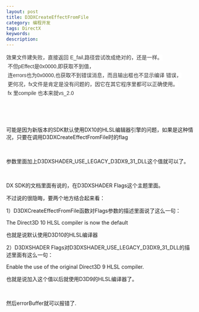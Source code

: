 ```yaml
---
layout: post
title: D3DXCreateEffectFromFile
category: 编程开发
tags: DirectX
keywords: 
description: 
---
```


<span
style="widows:2;text-transform:none;background-color:#ffffff;text-indent:0px;display:inline !important;font:14px/24px Helvetica, Tahoma, Arial, sans-serif;white-space:normal;orphans:2;float:none;letter-spacing:normal;color:#333333;word-spacing:0px;-webkit-text-size-adjust:auto;-webkit-text-stroke-width:0px;">效果文件建失败，直接返回 E\_fail,路径尝试改成绝对的，还是一样。</span>\
 <span
style="widows:2;text-transform:none;background-color:#ffffff;text-indent:0px;display:inline !important;font:14px/24px Helvetica, Tahoma, Arial, sans-serif;white-space:normal;orphans:2;float:none;letter-spacing:normal;color:#333333;word-spacing:0px;-webkit-text-size-adjust:auto;-webkit-text-stroke-width:0px;"> 不但pEffect是0x0000,即获取不到值，</span>\
 <span
style="widows:2;text-transform:none;background-color:#ffffff;text-indent:0px;display:inline !important;font:14px/24px Helvetica, Tahoma, Arial, sans-serif;white-space:normal;orphans:2;float:none;letter-spacing:normal;color:#333333;word-spacing:0px;-webkit-text-size-adjust:auto;-webkit-text-stroke-width:0px;"> 连errors也为0x0000,也获取不到错误消息，而且输出框也不显示编译 错误，</span>\
 <span
style="widows:2;text-transform:none;background-color:#ffffff;text-indent:0px;display:inline !important;font:14px/24px Helvetica, Tahoma, Arial, sans-serif;white-space:normal;orphans:2;float:none;letter-spacing:normal;color:#333333;word-spacing:0px;-webkit-text-size-adjust:auto;-webkit-text-stroke-width:0px;"> 更何况，fx文件是肯定是没有问题的，因它在其它程序里都可以正确使用。</span>\
 <span
style="widows:2;text-transform:none;background-color:#ffffff;text-indent:0px;display:inline !important;font:14px/24px Helvetica, Tahoma, Arial, sans-serif;white-space:normal;orphans:2;float:none;letter-spacing:normal;color:#333333;word-spacing:0px;-webkit-text-size-adjust:auto;-webkit-text-stroke-width:0px;"> fx 里compile 也本来就vs\_2.0</span>

<span
style="widows:2;text-transform:none;background-color:#ffffff;text-indent:0px;display:inline !important;font:14px/24px Helvetica, Tahoma, Arial, sans-serif;white-space:normal;orphans:2;float:none;letter-spacing:normal;color:#333333;word-spacing:0px;-webkit-text-size-adjust:auto;-webkit-text-stroke-width:0px;"></span> 

<span
style="widows:2;text-transform:none;background-color:#ffffff;text-indent:0px;display:inline !important;font:14px/24px Helvetica, Tahoma, Arial, sans-serif;white-space:normal;orphans:2;float:none;letter-spacing:normal;color:#333333;word-spacing:0px;-webkit-text-size-adjust:auto;-webkit-text-stroke-width:0px;"></span> 

<span
style="widows:2;text-transform:none;background-color:#ffffff;text-indent:0px;display:inline !important;font:14px/24px Helvetica, Tahoma, Arial, sans-serif;white-space:normal;orphans:2;float:none;letter-spacing:normal;color:#333333;word-spacing:0px;-webkit-text-size-adjust:auto;-webkit-text-stroke-width:0px;">
</span>

可能是因为新版本的SDK默认使用DX10的HLSL编辑器引擎的问题，如果是这种情况，只要在调用D3DXCreateEffectFromFile时的flag

 

参数里面加上D3DXSHADER\_USE\_LEGACY\_D3DX9\_31\_DLL这个值就可以了。

 

DX SDK的文档里面有说的，在D3DXSHADER Flags这个主题里面。

不过说的很隐晦，要两个地方结合起来看：

1）D3DXCreateEffectFromFile函数对Flags参数的描述里面说了这么一句：

The Direct3D 10 HLSL compiler is now the default

也就是说默认使用D3D10的HLSL编译器

2）D3DXSHADER Flags对D3DXSHADER\_USE\_LEGACY\_D3DX9\_31\_DLL的描述里面有这么一句：

Enable the use of the original Direct3D 9 HLSL compiler.

也就是说加入这个值以后就使用D3D9的HLSL编译器了。

 

然后errorBuffer就可以报错了.







